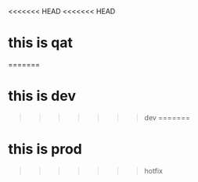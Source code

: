 <<<<<<< HEAD
<<<<<<< HEAD
# this is qat
=======
# this is dev
>>>>>>> dev
=======
# this is prod
>>>>>>> hotfix
